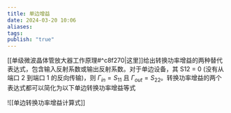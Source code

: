 ```yaml
---
title: 单边增益
date: 2024-03-20 10:06
aliases: 
tags: 
publish: "true"
---
```

[[单级微波晶体管放大器工作原理#^c8f270|这里]]给出转换功率增益的两种替代表达式，包含输入反射系数或输出反射系数。对于单边设备，其 S12 = 0 (没有从端口 2 到端口 1 的反向传输)，则 $\Gamma_{in}=S_{11}$ 且 $\Gamma_{out}=S_{22}$。转换功率增益的两个表达式都可以简化为以下单边转换功率增益等式

![[单边转换功率增益计算式]]
